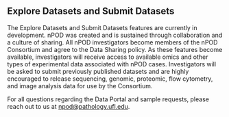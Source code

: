 ## Explore Datasets and Submit Datasets

The Explore Datasets and Submit Datasets features are currently in development. nPOD was created and is sustained through collaboration and a culture of sharing. All nPOD investigators become members of the nPOD Consortium and agree to the Data Sharing policy. As these features become available, investigators will receive access to available omics and other types of experimental data associated with nPOD cases. Investigators will be asked to submit previously published datasets and are highly encouraged to release sequencing, genomic, proteomic, flow cytometry, and image analysis data for use by the Consortium.

For all questions regarding the Data Portal and sample requests, please reach out to us at <npod@pathology.ufl.edu>.
